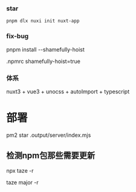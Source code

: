 ### star

`pnpm dlx nuxi init nuxt-app`

### fix-bug
pnpm install --shamefully-hoist

.npmrc
shamefully-hoist=true

### 体系

nuxt3 + vue3 + unocss + autoImport + typescript


#  部署
pm2 star .output/server/index.mjs


## 检测npm包那些需要更新
npx taze -r

taze major -r